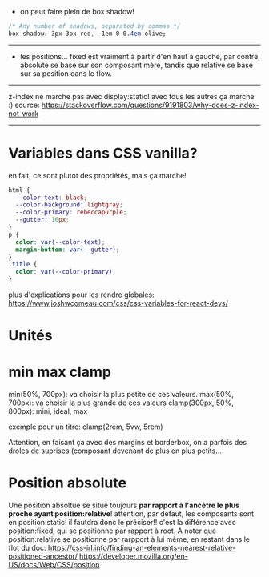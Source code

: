 - on peut faire plein de box shadow!

```css
/* Any number of shadows, separated by commas */
box-shadow: 3px 3px red, -1em 0 0.4em olive;
```

---

- les positions... fixed est vraiment à partir d'en haut à gauche, par contre, absolute se base sur son composant mère, tandis que relative se base sur sa position dans le flow.

---
z-index ne marche pas avec display:static! avec tous les autres ça marche :) 
source: https://stackoverflow.com/questions/9191803/why-does-z-index-not-work

---
# Variables dans CSS vanilla?

en fait, ce sont plutot des propriétés, mais ça marche!
```css
html {
  --color-text: black;
  --color-background: lightgray;
  --color-primary: rebeccapurple;
  --gutter: 16px;
}
p {
  color: var(--color-text);
  margin-bottom: var(--gutter);
}
.title {
  color: var(--color-primary);
}
```

plus d'explications pour les rendre globales: 
https://www.joshwcomeau.com/css/css-variables-for-react-devs/


# Unités

# min max clamp

min(50%, 700px): va choisir la plus petite de ces valeurs. 
max(50%, 700px): va choisir la plus grande de ces valeurs
clamp(300px, 50%, 800px): mini, idéal, max

exemple pour un titre: clamp(2rem, 5vw, 5rem)

Attention, en faisant ça avec des margins et borderbox, on a parfois des droles de suprises (composant devenant de plus en plus petits... 

# Position absolute

Une position absoltue se situe toujours **par rapport à l'ancêtre le plus proche ayant position:relative**!
attention, par défaut, les composants sont en position:static! il fautdra donc le préciser!! c'est la différence avec position:fixed, qui se positionne par rapport à root.
A noter que position:relative se positionne par rarpport  à lui même, en restant dans le flot du doc: 
https://css-irl.info/finding-an-elements-nearest-relative-positioned-ancestor/
https://developer.mozilla.org/en-US/docs/Web/CSS/position

